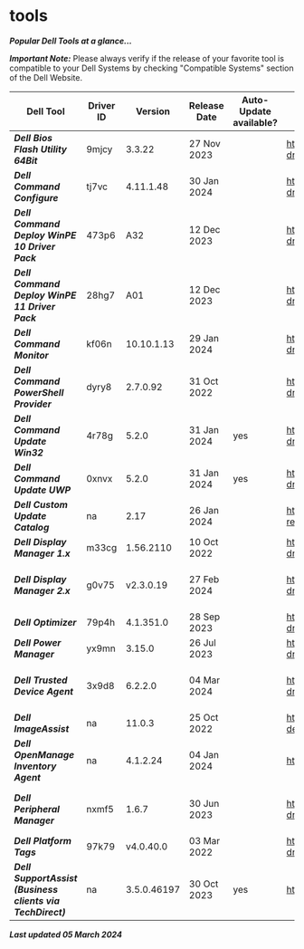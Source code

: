 # tools 

***Popular Dell Tools at a glance...*** 

 

***Important Note:*** Please always verify if the release of your favorite tool is compatible to your Dell Systems by checking "Compatible Systems" section of the Dell Website.  

 
|Dell Tool | Driver ID | Version | Release Date | Auto-Update available? | Link | Comments |
|----|----|----|----|----|----|----|
|***Dell Bios Flash Utility 64Bit*** | 9mjcy | 3.3.22 | 27 Nov 2023 | | https://www.dell.com/support/home/en-us/drivers/driversdetails?driverid=9mjcy |na | 
|***Dell Command Configure*** | tj7vc | 4.11.1.48 | 30 Jan 2024 | | https://www.dell.com/support/home/en-us/drivers/driversdetails?driverid=tj7vc |na | 
|***Dell Command Deploy WinPE 10 Driver Pack*** | 473p6 | A32 | 12 Dec 2023 | | https://www.dell.com/support/home/en-us/drivers/driversdetails?driverid=473p6 | Driver Pack summary > https://www.dell.com/support/kbdoc/en-us/000108642/winpe-10-driver-pack | 
|***Dell Command Deploy WinPE 11 Driver Pack*** | 28hg7 | A01 | 12 Dec 2023 | | https://www.dell.com/support/home/en-us/drivers/driversdetails?driverid=28hg7 | Driver Pack summary > https://www.dell.com/support/kbdoc/en-us/000211541/winpe-11-driver-pack | 
|***Dell Command Monitor*** | kf06n | 10.10.1.13 | 29 Jan 2024 | | https://www.dell.com/support/home/en-us/drivers/driversdetails?driverid=kf06n |na | 
|***Dell Command PowerShell Provider*** | dyry8 | 2.7.0.92 | 31 Oct 2022| | https://www.dell.com/support/home/en-us/drivers/driversdetails?driverid=dyry8 |na | 
|***Dell Command Update Win32*** | 4r78g | 5.2.0 | 31 Jan 2024 | yes | https://www.dell.com/support/home/en-us/drivers/driversdetails?driverid=4r78g |This is the last Win32 version of DCU 
|***Dell Command Update UWP*** | 0xnvx | 5.2.0 | 31 Jan 2024 | yes | https://www.dell.com/support/home/en-us/drivers/driversdetails?driverid=0xnvx |This is the UWP version 
|***Dell Custom Update Catalog*** | na | 2.17 | 26 Jan 2024 | | https://www.dell.com/support/manuals/en-us/command-cloud-repository-manager/sa_updatecatalog_dccrm_internal_r-notes | na | 
|***Dell Display Manager 1.x*** | m33cg | 1.56.2110| 10 Oct 2022 | | https://www.dell.com/support/home/en-us/drivers/driversdetails?driverid=m33cg | Alternative download via https://www.delldisplaymanager.com/ | 
|***Dell Display Manager 2.x*** | g0v75 | v2.3.0.19 | 27 Feb 2024 | | https://www.dell.com/support/home/en-us/drivers/driversdetails?driverid=g0v75 | Alternative link https://www.dell.com/support/home/en-us/product-support/product/dell-display-peripheral-manager/drivers |  
|***Dell Optimizer*** | 79p4h | 4.1.351.0 | 28 Sep 2023 |  | https://www.dell.com/support/home/en-us/drivers/driversdetails?driverid=79p4h | www.dell.com/optimizer | 
|***Dell Power Manager*** | yx9mn| 3.15.0 | 26 Jul 2023 | | https://www.dell.com/support/home/en-us/drivers/driversdetails?driverid=yx9mn| The Dell Power Manager is now integrated into Dell Optimizer | 
|***Dell Trusted Device Agent*** | 3x9d8 | 6.2.2.0 | 04 Mar  2024 | | https://www.dell.com/support/home/en-us/drivers/driversdetails?driverid=3x9d8| Alternative https://www.dell.com/support/home/en-us/product-support/product/trusted-device/drivers | 
|***Dell ImageAssist*** | na | 11.0.3| 25 Oct 2022 | | https://www.delltechnologies.com/en-us/services/support-deployment-technologies/image-assist.htm | na | 
|***Dell OpenManage Inventory Agent*** | na | 4.1.2.24 | 04 Jan 2024 | | https://downloads.dell.com/FOLDER11039086M/1/DSIAPC_4.1.2.24.msi |  | 
|***Dell Peripheral Manager*** | nxmf5 | 1.6.7 | 30 Jun 2023 | | https://www.dell.com/support/home/en-us/drivers/driversdetails?driverid=nxmf5 | Alternative link https://www.dell.com/support/home/en-us/product-support/product/dell-peripheral-manager/drivers | 
|***Dell Platform Tags*** | 97k79 | v4.0.40.0 | 03 Mar 2022 | | https://www.dell.com/support/home/en-us/drivers/driversdetails?driverid=97k79 | na | 
|***Dell SupportAssist (Business clients via TechDirect)*** | na | 3.5.0.46197 | 30 Oct 2023 | yes | https://tdm.dell.com/portal/ | na | 
 


***Last updated 05 March 2024*** 
